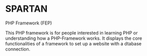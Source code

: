# SPARTAN
PHP Framework (FEP)

This PHP framework is for people interested in learning PHP or understanding how a PHP-Framework works. It displays the core functionalities of a framework to set up a website with a dtabase connection.
